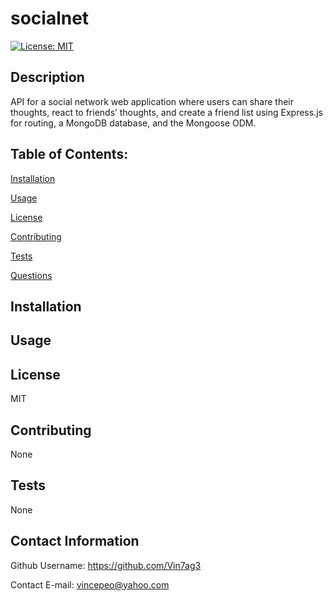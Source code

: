 
# socialnet
[![License: MIT](https://img.shields.io/badge/License-MIT-yellow.svg)](https://opensource.org/licenses/MIT)

## Description
API for a social network web application where users can share their thoughts, react to friends’ thoughts, and create a friend list using Express.js for routing, a MongoDB database, and the Mongoose ODM. 

## Table of Contents:

[Installation](#installation)

[Usage](#usage)

[License](#license)

[Contributing](#contributing)

[Tests](#tests)

[Questions](#contact-information)

## Installation


## Usage


## License
MIT

## Contributing
None

## Tests
None

## Contact Information
Github Username: https://github.com/Vin7ag3

Contact E-mail: vincepeo@yahoo.com
